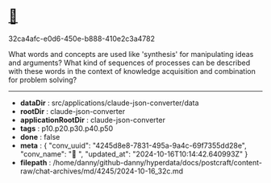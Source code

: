 # [💬 ](https://claude.ai/chat/4245d8e8-7831-495a-9a4c-69f7355dd28e)

32ca4afc-e0d6-450e-b888-410e2c3a4782

What words and concepts are used like 'synthesis' for manipulating ideas and arguments? What kind of sequences of processes can be described with these words in the context of knowledge acquisition and combination for problem solving?

---

* **dataDir** : src/applications/claude-json-converter/data
* **rootDir** : claude-json-converter
* **applicationRootDir** : claude-json-converter
* **tags** : p10.p20.p30.p40.p50
* **done** : false
* **meta** : {
  "conv_uuid": "4245d8e8-7831-495a-9a4c-69f7355dd28e",
  "conv_name": "💬 ",
  "updated_at": "2024-10-16T10:14:42.640993Z"
}
* **filepath** : /home/danny/github-danny/hyperdata/docs/postcraft/content-raw/chat-archives/md/4245/2024-10-16_32c.md